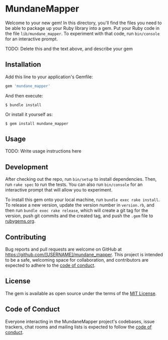 # MundaneMapper

Welcome to your new gem! In this directory, you'll find the files you need to be able to package up your Ruby library into a gem. Put your Ruby code in the file `lib/mundane_mapper`. To experiment with that code, run `bin/console` for an interactive prompt.

TODO: Delete this and the text above, and describe your gem

## Installation

Add this line to your application's Gemfile:

```ruby
gem 'mundane_mapper'
```

And then execute:

    $ bundle install

Or install it yourself as:

    $ gem install mundane_mapper

## Usage

TODO: Write usage instructions here

## Development

After checking out the repo, run `bin/setup` to install dependencies. Then, run `rake spec` to run the tests. You can also run `bin/console` for an interactive prompt that will allow you to experiment.

To install this gem onto your local machine, run `bundle exec rake install`. To release a new version, update the version number in `version.rb`, and then run `bundle exec rake release`, which will create a git tag for the version, push git commits and the created tag, and push the `.gem` file to [rubygems.org](https://rubygems.org).

## Contributing

Bug reports and pull requests are welcome on GitHub at https://github.com/[USERNAME]/mundane_mapper. This project is intended to be a safe, welcoming space for collaboration, and contributors are expected to adhere to the [code of conduct](https://github.com/[USERNAME]/mundane_mapper/blob/master/CODE_OF_CONDUCT.md).

## License

The gem is available as open source under the terms of the [MIT License](https://opensource.org/licenses/MIT).

## Code of Conduct

Everyone interacting in the MundaneMapper project's codebases, issue trackers, chat rooms and mailing lists is expected to follow the [code of conduct](https://github.com/[USERNAME]/mundane_mapper/blob/master/CODE_OF_CONDUCT.md).
